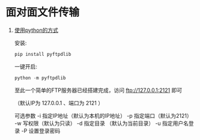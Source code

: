 # 面对面文件传输

1. [使用python的方式](https://blog.csdn.net/xuq09/article/details/84936853) 

   安装:

   ```python
   pip install pyftpdlib
   ```

   一键开启:

   ```python
   python -m pyftpdlib
   ```

   至此一个简单的FTP服务器已经搭建完成，访问 ftp://127.0.0.1:2121 即可

   （默认IP为 127.0.0.1 、端口为 2121 ）

    

   可选参数
   -i 指定IP地址（默认为本机的IP地址）
   -p 指定端口（默认为2121）
   -w 写权限（默认为只读）
   -d 指定目录 （默认为当前目录）
   -u 指定用户名登录
   -P 设置登录密码



